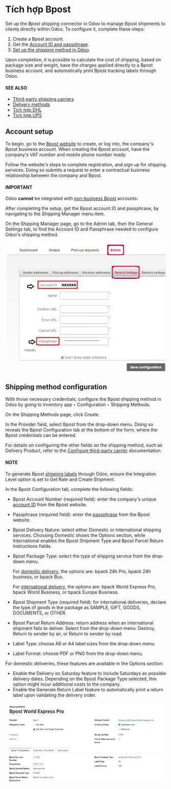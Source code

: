 # Tích hợp Bpost

Set up the *Bpost* shipping connector in Odoo to manage Bpost shipments to clients directly within
Odoo. To configure it, complete these steps:

1. Create a Bpost account.
2. Get the [Account ID and passphrase](#inventory-shipping-receiving-bpost-account).
3. [Set up the shipping method in Odoo](#inventory-shipping-receiving-bpost-method).

Upon completion, it is possible to calculate the cost of shipping, based on package size and weight,
have the charges applied directly to a Bpost business account, and automatically print Bpost
tracking labels through Odoo.

#### SEE ALSO
- [Third-party shipping carriers](third_party_shipper.md)
- [Delivery methods](../setup_configuration.md)
- [Tích hợp DHL](dhl_credentials.md)
- [Tích hợp UPS](ups_credentials.md)

## Account setup

To begin, go to the [Bpost website](https://parcel.bpost.be/en/home/business) to create, or log
into, the company's Bpost business account. When creating the Bpost account, have the company's VAT
number and mobile phone number ready.

Follow the website's steps to complete registration, and sign up for shipping services. Doing so
submits a request to enter a contractual business relationship between the company and Bpost.

#### IMPORTANT
Odoo **cannot** be integrated with [non-business Bpost](https://www.odoo.com/r/Z4wZ) accounts.

After completing the setup, get the Bpost account ID and passphrase, by navigating to the
Shipping Manager menu item.

<a id="inventory-shipping-receiving-bpost-account"></a>

On the Shipping Manager page, go to the Admin tab, then the
General Settings tab, to find the Account ID and Passphrase
needed to configure Odoo's shipping method.

![In the *Admin* tab, show the Account ID and Passphrase.](bpost/credentials.png)

<a id="inventory-shipping-receiving-bpost-method"></a>

## Shipping method configuration

With those necessary credentials, configure the Bpost shipping method in Odoo by going to
Inventory app ‣ Configuration ‣ Shipping Methods.

On the Shipping Methods page, click Create.

In the Provider field, select Bpost from the drop-down menu. Doing so
reveals the Bpost Configuration tab at the bottom of the form, where the Bpost
credentials can be entered.

For details on configuring the other fields on the shipping method, such as Delivery
Product, refer to the [Configure third-party carrier](third_party_shipper.md) documentation.

#### NOTE
To generate Bpost [shipping labels](labels.md) through Odoo, ensure the Integration
Level option is set to Get Rate and Create Shipment.

In the Bpost Configuration tab, complete the following fields:

- Bpost Account Number (required field): enter the company's unique [account ID](#inventory-shipping-receiving-bpost-account) from the Bpost website.
- Passphrase (required field): enter the [passphrase](#inventory-shipping-receiving-bpost-account) from the Bpost website.
- Bpost Delivery Nature: select either Domestic or International
  shipping services. Choosing Domestic shows the Options section, while
  International enables the Bpost Shipment Type and Bpost Parcel
  Return Instructions fields.
- Bpost Package Type: select the type of shipping service from the drop-down menu.

  For [domestic delivery](https://www.odoo.com/r/uOVM), the options are: bpack 24h
  Pro, bpack 24h business, or bpack Bus.

  For [international delivery](https://www.odoo.com/r/s6G), the options are: bpack
  World Express Pro, bpack World Business, or bpack Europe Business.
- Bpost Shipment Type (required field): for international deliveries, declare the type
  of goods in the package as SAMPLE, GIFT, GOODS,
  DOCUMENTS, or OTHER.
- Bpost Parcel Return Address: return address when an international shipment fails to
  deliver. Select from the drop-down menu: Destroy, Return to sender by air,
  or Return to sender by road.
- Label Type: choose A6 or A4 label sizes from the drop-down
  menu.
- Label Format: choose PDF or PNG from the drop-down menu.

For domestic deliveries, these features are available in the Options section:

- Enable the Delivery on Saturday feature to include Saturdays as possible delivery
  dates. Depending on the Bpost Package Type selected, this option might incur
  additional costs to the company.
- Enable the Generate Return Label feature to automatically print a return label upon
  validating the delivery order.

![Show Bpost shipping method.](bpost/bpost.png)
